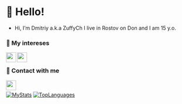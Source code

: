 # 👋 Hello!
- Hi, I’m Dmitriy a.k.a ZuffyCh
I live in Rostov on Don and I am 15 y.o.

### 👀 My intereses
<a href="https://github.com/ZuffyCh">
  <img align="left" width="27px" src="https://cdn4.iconfinder.com/data/icons/logos-and-brands/512/267_Python_logo-512.png" />
</a>
<a href="https://github.com/ZuffyCh">
  <img align="left" width="27px" src="https://cdn2.iconfinder.com/data/icons/nodejs-1/512/nodejs-512.png" />
</a>

<br>

### 💬 Contact with me
<a href="https://discordapp.com/users/852471586090516493">
  <img align="left" width="27px" src="https://cdn4.iconfinder.com/data/icons/logos-and-brands/512/91_Discord_logo_logos-512.png" />
</a>

<br>

[![MyStats](https://github-readme-stats.vercel.app/api?username=ZuffyCh&show_icons=true&theme=monokai)](https://github.com/ZuffyCh)
[![TopLanguages](https://github-readme-stats.vercel.app/api/top-langs/?username=ZuffyCh&layout=compact&theme=monokai)](https://github.com/ZuffyCh)
